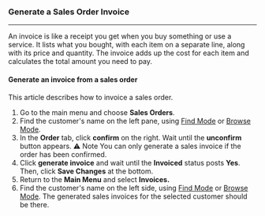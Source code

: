 ### Generate a Sales Order Invoice
_______________________________

An invoice is like a receipt you get when you buy something or use a service. It lists what you bought, with each item on a separate line, along with its price and quantity. The invoice adds up the cost for each item and calculates the total amount you need to pay.
#### Generate an invoice from a sales order

This article describes how to invoice a sales order. 

1. Go to the main menu and choose **Sales Orders**.
2. Find the customer's name on the left pane, using [Find Mode](https://github.com/Fx-Professional-Services/HorizonDocs/blob/main/Horizon%20User%20Guide/VIII.%20Searching%20on%20Horizon/Find%20Mode.md) or [Browse Mode](https://github.com/Fx-Professional-Services/HorizonDocs/blob/main/Horizon%20User%20Guide/Searching%20on%20Horizon/Browse%20Mode.md). 
3. In the **Order** tab, click **confirm** on the right. Wait until the **unconfirm** button appears.
⚠️ Note
You can only generate a sales invoice if the order has been confirmed. 
4. Click **generate invoice** and wait until the **Invoiced** status posts **Yes**. Then, click **Save Changes** at the bottom.
5. Return to the **Main Menu** and select **Invoices.**
6. Find the customer's name on the left side, using [Find Mode](https://github.com/Fx-Professional-Services/HorizonDocs/blob/main/Horizon%20User%20Guide/VIII.%20Searching%20on%20Horizon/Find%20Mode.md) or [Browse Mode](https://github.com/Fx-Professional-Services/HorizonDocs/blob/main/Horizon%20User%20Guide/Searching%20on%20Horizon/Browse%20Mode.md).  The generated sales invoices for the selected customer should be there.